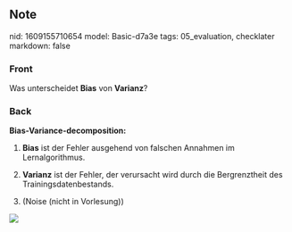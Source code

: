 ## Note
nid: 1609155710654
model: Basic-d7a3e
tags: 05_evaluation, checklater
markdown: false

### Front
<p><span>Was unterscheidet <strong>Bias</strong> von
<strong>Varianz</strong>?</span>

### Back
<div>
  <b>Bias-Variance-decomposition:</b>
</div>
<ol style= 
"font-weight:400;letter-spacing:normal;text-indent:0px;text-transform:none;white-space:normal;word-spacing:0px">
  <li>
    <p><strong>Bias</strong> ist der Fehler ausgehend von falschen
    Annahmen im Lernalgorithmus.
  <li>
    <p><strong>Varianz</strong> ist der Fehler, der verursacht wird
    durch die Bergrenztheit des Trainingsdatenbestands.
  <li>
    <p>(Noise (nicht in Vorlesung))
</ol>
<div><img src=
paste-ac5c967ca672f4c79022bd881ebecca695b90b35.jpg></div>
